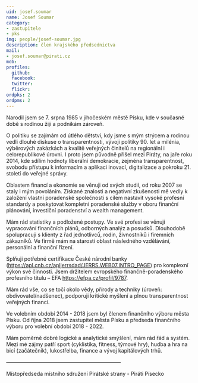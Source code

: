 ```yaml
---
uid: josef.soumar
name: Josef Soumar
category:
- zastupitele
- pks
img: people/josef-soumar.jpg
description: člen krajského předsednictva 
mail:
- josef.soumar@pirati.cz
mob:			  
profiles:
  github:                 
  facebook: 		  
  twitter: 		  
  flickr:
ordpks: 2   
ordpms: 2      		  
---
```


Narodil jsem se 7. srpna 1985 v jihočeském městě Písku, kde v současné době s rodinou žiji a podnikám zároveň.

O politiku se zajímám od útlého dětství, kdy jsme s mým strýcem a rodinou vedli dlouhé diskuse o transparentnosti, vývoji politiky 90. let a milénia, výběrových zakázkách a kvalitě veřejných činitelů na regionální i celorepublikové úrovni. I proto jsem původně přišel mezi Piráty, na jaře roku 2014, kde sdílím hodnoty liberální demokracie, zejména transparentnost, svobodu přístupu k informacím a aplikaci inovací, digitalizace a pokroku 21. století do veřejné správy.

Oblastem financí a ekonomie se věnuji od svých studií, od roku 2007 se staly i mým povoláním. Získané znalosti a negativní zkušenosti mě vedly k založení vlastní poradenské společnosti s cílem nastavit vysoké profesní standardy a poskytovat kompletní poradenské služby v oboru finanční plánování, investiční poradenství a wealth management.

Mám rád statistiky a podložené postupy. Ve své profesi se věnuji vypracování finančních plánů, odborných analýz a posudků. Dlouhodobě spolupracuji s klienty z řad jednotlivců, rodin, živnostníků i firemních zákazníků. Ve firmě mám na starosti oblast následného vzdělávání, personální a finanční řízení.

Splňuji potřebné certifikace České národní banky (https://apl.cnb.cz/apljerrsdad/JERRS.WEB07.INTRO_PAGE) pro komplexní výkon své činnosti. Jsem držitelem evropského finančně-poradenského profesního titulu – EFA https://efpa.cz/profil/9787.

Mám rád vše, co se točí okolo vědy, přírody a techniky (úroveň: obdivovatel/nadšenec), podporuji kritické myšlení a plnou transparentnost veřejných financí.

Ve volebním období 2014 - 2018 jsem byl členem finančního výboru města Písku. Od října 2018 jsem zastupitel města Písku a předseda finančního výboru pro volební období 2018 - 2022.

Mám poměrně dobré logické a analytické smýšlení, mám rád řád a systém. Mezi mé zájmy patří sport (cyklistika, fitness, týmové hry), hudba a hra na bicí (začátečník), lukostřelba, finance a vývoj kapitálových trhů.

——————————————————————

Místopředseda místního sdružení Pirátské strany - Piráti Písecko

